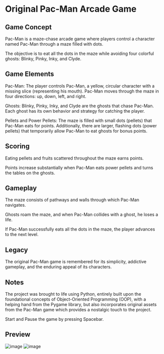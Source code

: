 # Original Pac-Man Arcade Game

## Game Concept
Pac-Man is a maze-chase arcade game where players control a character named Pac-Man through a maze filled with dots.

The objective is to eat all the dots in the maze while avoiding four colorful ghosts: Blinky, Pinky, Inky, and Clyde.

## Game Elements
Pac-Man: The player controls Pac-Man, a yellow, circular character with a missing slice (representing his mouth). Pac-Man moves through the maze in four directions: up, down, left, and right.

Ghosts: Blinky, Pinky, Inky, and Clyde are the ghosts that chase Pac-Man. Each ghost has its own behavior and strategy for catching the player.

Pellets and Power Pellets: The maze is filled with small dots (pellets) that Pac-Man eats for points. Additionally, there are larger, flashing dots (power pellets) that temporarily allow Pac-Man to eat ghosts for bonus points.

## Scoring
Eating pellets and fruits scattered throughout the maze earns points.

Points increase substantially when Pac-Man eats power pellets and turns the tables on the ghosts.

## Gameplay
The maze consists of pathways and walls through which Pac-Man navigates.

Ghosts roam the maze, and when Pac-Man collides with a ghost, he loses a life.

If Pac-Man successfully eats all the dots in the maze, the player advances to the next level.

## Legacy

The original Pac-Man game is remembered for its simplicity, addictive gameplay, and the enduring appeal of its characters.

## Notes

The project was brought to life using Python, entirely built upon the foundational concepts of Object-Oriented Programming (OOP), 
with a helping hand from the Pygame library, but also incorporates original assets from the Pac-Man game which provides a nostalgic touch to the project.

Start and Pause the game by pressing Spacebar.

## Preview

![image](https://github.com/MilanMj11/Pac-Man/assets/87907265/273ade48-f026-415e-b939-b20f1dc195c3)
![image](https://github.com/MilanMj11/Pac-Man/assets/87907265/329016b5-cb9e-4c56-a0d4-866103599382)


